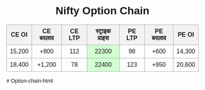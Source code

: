 <!DOCTYPE html>
<html lang="en">
<head>
  <meta charset="UTF-8" />
  <meta name="viewport" content="width=device-width, initial-scale=1.0"/>
  <title>Nifty Option Chain</title>
  <style>
    body {
      font-family: Arial, sans-serif;
      padding: 20px;
    }
    h1 {
      text-align: center;
    }
    table {
      width: 100%;
      border-collapse: collapse;
      margin-top: 20px;
    }
    th, td {
      border: 1px solid #aaa;
      padding: 8px;
      text-align: center;
    }
    th {
      background-color: #f2f2f2;
    }
    .highlight {
      background-color: #d1ffd1;
    }
  </style>
</head>
<body>

  <h1>Nifty Option Chain</h1>
  <table>
    <thead>
      <tr>
        <th>CE OI</th>
        <th>CE बदलाव</th>
        <th>CE LTP</th>
        <th>स्ट्राइक प्राइस</th>
        <th>PE LTP</th>
        <th>PE बदलाव</th>
        <th>PE OI</th>
      </tr>
    </thead>
    <tbody>
      <tr>
        <td>15,200</td>
        <td>+800</td>
        <td>112</td>
        <td class="highlight">22300</td>
        <td>98</td>
        <td>+600</td>
        <td>14,300</td>
      </tr>
      <tr>
        <td>18,400</td>
        <td>+1,200</td>
        <td>78</td>
        <td class="highlight">22400</td>
        <td>123</td>
        <td>+950</td>
        <td>20,600</td>
      </tr>
    </tbody>
  </table>

</body>
</html># Option-chain-html
